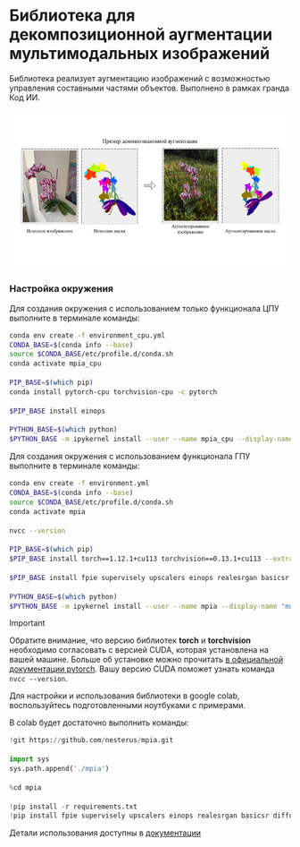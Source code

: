 # Библиотека для декомпозиционной аугментации мультимодальных изображений

Библиотека реализует аугментацию изображений с возможностью управления составными частями объектов. Выполнено в рамках гранда Код ИИ.

![Augmentation example](docs/images/mpia_aug_ru.jpg)



### Настройка окружения

Для создания окружения с использованием только функционала ЦПУ выполните в терминале команды:
```bash
conda env create -f environment_cpu.yml
CONDA_BASE=$(conda info --base)
source $CONDA_BASE/etc/profile.d/conda.sh
conda activate mpia_cpu

PIP_BASE=$(which pip)
conda install pytorch-cpu torchvision-cpu -c pytorch

$PIP_BASE install einops

PYTHON_BASE=$(which python)
$PYTHON_BASE -m ipykernel install --user --name mpia_cpu --display-name "multipart-image-augmentation-cpu" 
```


Для создания окружения с использованием функционала ГПУ выполните в терминале команды:

```bash
conda env create -f environment.yml
CONDA_BASE=$(conda info --base)
source $CONDA_BASE/etc/profile.d/conda.sh
conda activate mpia

nvcc --version

PIP_BASE=$(which pip)
$PIP_BASE install torch==1.12.1+cu113 torchvision==0.13.1+cu113 --extra-index-url https://download.pytorch.org/whl/cu113

$PIP_BASE install fpie supervisely upscalers einops realesrgan basicsr

PYTHON_BASE=$(which python)
$PYTHON_BASE -m ipykernel install --user --name mpia --display-name "multipart-image-augmentation"
```


> [!IMPORTANT]
> Обратите внимание, что версию библиотек **torch** и **torchvision** необходимо согласовать с версией CUDA, которая установлена на вашей машине. Больше об установке можно прочитать [в официальной документации pytorch](https://pytorch.org/get-started/locally/). Вашу версию CUDA поможет узнать команда `nvcc --version`.



Для настройки и использования библиотеки в google colab, воспользуйтесь подготовленными ноутбуками с примерами. 

В colab будет достаточно выполнить команды:
```python
!git https://github.com/nesterus/mpia.git

import sys
sys.path.append('./mpia')

%cd mpia

!pip install -r requirements.txt
!pip install fpie supervisely upscalers einops realesrgan basicsr diffusers
```


Детали использования доступны в [документации](docs/usage.md)

